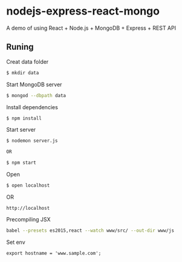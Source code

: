 # nodejs-express-react-mongo

A demo of using React + Node.js + MongoDB + Express + REST API

## Runing

Creat data folder
```bash
$ mkdir data
```

Start MongoDB server
```bash
$ mongod --dbpath data
```

Install dependencies
```bash
$ npm install
```

Start server
```bash
$ nodemon server.js

OR 

$ npm start
```

Open
```bash
$ open localhost
```
OR
```browser
http://localhost
```

Precompiling JSX
```bash
babel --presets es2015,react --watch www/src/ --out-dir www/js
```

Set env
```
export hostname = 'www.sample.com';

